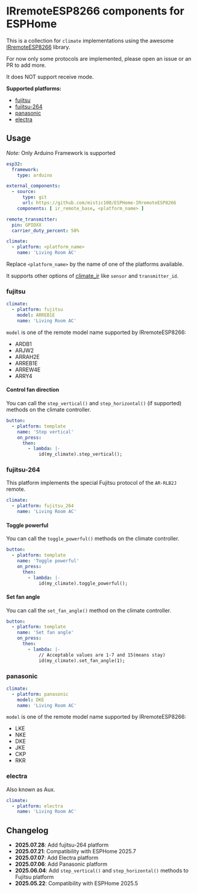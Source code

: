 # IRremoteESP8266 components for ESPHome

This is a collection for `climate` implementations using the awesome [IRremoteESP8266](https://github.com/crankyoldgit/IRremoteESP8266) library.

For now only some protocols are implemented, please open an issue or an PR to add more.

It does NOT support receive mode.

**Supported platforms:**
- [fujitsu](#fujitsu)
- [fujitsu-264](#fujitsu-264)
- [panasonic](#panasonic)
- [electra](#electra)

## Usage

_Note:_ Only Arduino Framework is supported

```yaml
esp32:
  framework:
    type: arduino

external_components:
  - source:
      type: git
      url: https://github.com/mistic100/ESPHome-IRremoteESP8266
    components: [ ir_remote_base, <platform_name> ]

remote_transmitter:
  pin: GPIOXX
  carrier_duty_percent: 50%

climate:
  - platform: <platform_name>
    name: 'Living Room AC'
```

Replace `<platform_name>` by the name of one of the platforms available.

It supports other options of [climate_ir](https://esphome.io/components/climate/climate_ir.html) like `sensor` and `transmitter_id`.

### fujitsu

```yaml
climate:
  - platform: fujitsu
    model: ARREB1E
    name: 'Living Room AC'
```

`model` is one of the remote model name supported by IRremoteESP8266:

- ARDB1
- ARJW2
- ARRAH2E
- ARREB1E
- ARREW4E
- ARRY4

#### Control fan direction

You can call the `step_vertical()` and `step_horizontal()` (if supported) methods on the climate controller.

```yaml
button:
  - platform: template
    name: 'Step vertical'
    on_press:
      then:
        - lambda: |-
            id(my_climate).step_vertical();
```

### fujitsu-264

This platform implements the special Fujitsu protocol of the `AR-RLB2J` remote.

```yaml
climate:
  - platform: fujitsu_264
    name: 'Living Room AC'
```

#### Toggle powerful

You can call the `toggle_powerful()` methods on the climate controller.

```yaml
button:
  - platform: template
    name: 'Toggle powerful'
    on_press:
      then:
        - lambda: |-
            id(my_climate).toggle_powerful();
```

#### Set fan angle

You can call the `set_fan_angle()` method on the climate controller.

```yaml
button:
  - platform: template
    name: 'Set fan angle'
    on_press:
      then:
        - lambda: |-
            // Acceptable values are 1-7 and 15(means stay)
            id(my_climate).set_fan_angle(1);
```

### panasonic

```yaml
climate:
  - platform: panasonic
    model: DKE
    name: 'Living Room AC'
```

`model` is one of the remote model name supported by IRremoteESP8266:

- LKE
- NKE
- DKE
- JKE
- CKP
- RKR

### electra

Also known as Aux.

```yaml
climate:
  - platform: electra
    name: 'Living Room AC'
```

## Changelog

- **2025.07.28**: Add fujitsu-264 platform
- **2025.07.21**: Compatibility with ESPHome 2025.7
- **2025.07.07**: Add Electra platform
- **2025.07.06**: Add Panasonic platform
- **2025.06.04**: Add `step_vertical()` and `step_horizontal()` methods to Fujitsu platform
- **2025.05.22**: Compatibility with ESPHome 2025.5
